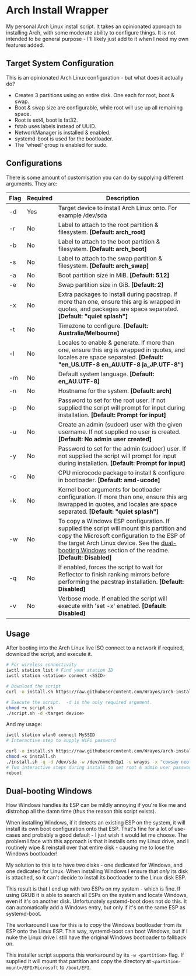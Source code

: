 # Arch Install Wrapper

My personal Arch Linux install script.  It takes an opinionated approach to installing Arch, with some moderate
ability to configure things.  It is not intended to be general purpose - I'll likely just add to it when I
need my own features added.

## Target System Configuration

This is an opinionated Arch Linux configuration - but what does it actually do?

* Creates 3 partitions using an entire disk.  One each for root, boot & swap.
* Boot & swap size are configurable, while root will use up all remaining space.
* Root is ext4, boot is fat32.
* fstab uses labels instead of UUID.
* NetworkManager is installed & enabled.
* systemd-boot is used for the bootloader.
* The 'wheel' group is enabled for sudo.

## Configurations

There is some amount of customisation you can do by supplying different arguments.  They are:

| Flag                   | Required | Description                                                                                                                                                                                                                                  |
|------------------------|----------|----------------------------------------------------------------------------------------------------------------------------------------------------------------------------------------------------------------------------------------------|
| -d <path-to-device>    | Yes      | Target device to install Arch Linux onto.  For example /dev/sda                                                                                                                                                                              |
| -r <label>             | No       | Label to attach to the root partition & filesystem.  **[Default:  arch_root]**                                                                                                                                                               |
| -b <label>             | No       | Label to attach to the boot partition & filesystem.  **[Default:  arch_boot]**                                                                                                                                                               |
| -s <label>             | No       | Label to attach to the swap partition & filesystem.  **[Default:  arch_swap]**                                                                                                                                                               |
| -a <size-in-MiB>       | No       | Boot partition size in MiB. **[Default: 512]**                                                                                                                                                                                               |
| -e <size-in-GiB>       | No       | Swap partition size in GiB. **[Default: 2]**                                                                                                                                                                                                 |
| -x <packages>          | No       | Extra packages to install during pacstrap.  If more than one,  ensure this arg is wrapped in quotes, and packages are space separated. **[Default: "quiet splash"]**                                                                         |
| -t <timezone>          | No       | Timezone to configure. **[Default: Australia/Melbourne]**                                                                                                                                                                                    |
| -l <locales>           | No       | Locales to enable & generate.  If more than one, ensure this arg is wrapped in quotes, and locales are space separated. **[Default: "en_US.UTF-8 en_AU.UTF-8 ja_JP.UTF-8"]**                                                                 |
| -m <locale>            | No       | Default system language. **[Default: en_AU.UTF-8]**                                                                                                                                                                                          |
| -n <hostname>          | No       | Hostname for the system. **[Default: arch]**                                                                                                                                                                                                 |
| -p <password>          | No       | Password to set for the root user.  If not supplied the script will prompt for input during installation. **[Default: Prompt for input]**                                                                                                    |
| -u <username>          | No       | Create an admin (sudoer) user with the given username.  If not supplied no user is created. **[Default:  No admin user created]**                                                                                                            |
| -y <password>          | No       | Password to set for the admin (sudoer) user.  If not supplied the script will prompt for input during installation. **[Default: Prompt for input]**                                                                                          |
| -c <microcode-package> | No       | CPU microcode package to install & configure in bootloader. **[Default: amd-ucode]**                                                                                                                                                         |
| -k <kernel-args>       | No       | Kernel boot arguments for bootloader configuration.  If more than one,  ensure this arg iswrapped in quotes, and locales are space separated. **[Default: "quiet splash"]**                                                                  |
| -w <path-to-partition> | No       | To copy a Windows ESP configuration.  If supplied the script will mount this partition and copy the Microsoft configuration to the ESP of the target Arch Linux device.  See the [dual-booting Windows](#dual-booting-windows) section of the readme. **[Default: Disabled]** |
| -q                     | No       | If enabled, forces the script to wait for Reflector to finish ranking mirrors before performing the pacstrap installation. **[Default: Disabled]**                                                                                           |
| -v                     | No       | Verbose mode.  If enabled the script will execute with 'set -x' enabled. **[Default: Disabled]**                                                                                                                                             |

## Usage

After booting into the Arch Linux live ISO connect to a network if required, download the script, and execute it. 

```bash
# For wireless connectivity
iwctl station list # Find your station ID
iwctl station <station> connect <SSID>

# Download the script
curl -o install.sh https://raw.githubusercontent.com/Wrayos/arch-install-wrapper/v0.0.1/arch-install.sh

# Execute the script.  -d is the only required argument.
chmod +x script.sh
./script.sh -d <target device>
```

And my usage:

```bash
iwctl station wlan0 connect MySSID
# Interactive step to supply WiFi password

curl -o install.sh https://raw.githubusercontent.com/Wrayos/arch-install-wrapper/v0.0.1/arch-install.sh
chmod +x install.sh
./install.sh -q -d /dev/sda -w /dev/nvme0n1p1 -u wrayos -x "cowsay neofetch" # Very important packages!
# Two interactive steps during install to set root & admin user passwords
reboot
```

## Dual-booting Windows

How Windows handles its ESP can be mildly annoying if you're like me and distrohop all the damn time (thus the reason
this script exists).

When installing Windows, if it detects an existing ESP on the system, it will install its own boot configuration onto
that ESP.  That's fine for a lot of use-cases and probably a good default - I just wish it would let me choose.  The
problem I face with this approach is that it installs onto my Linux drive, and I routinely wipe & reinstall over that
entire disk - causing me to lose the Windows bootloader!

My solution to this is to have two disks - one dedicated for Windows, and one dedicated for Linux.  When installing
Windows I ensure that _only_ its disk is attached, so it can't decide to install its bootloader to the Linux disk ESP.

This result is that I end up with two ESPs on my system - which is fine.  If using GRUB it is able to search all ESPs
on the system and locate Windows, even if it's on another disk.  Unfortunately systemd-boot does not do this.  It can
automatically add a Windows entry, but only if it's on the same ESP as systemd-boot.

The workaround I use for this is to _copy_ the Windows bootloader from its ESP onto the Linux ESP.  This way,
systemd-boot can boot Windows, but if I nuke the Linux drive I still have the original Windows bootloader to fallback
on.

This installer script supports this workaround by its `-w <partition>` flag.  If supplied it will mount that partition
and copy the directory at `<partition-mount>/EFI/Microsoft` to `/boot/EFI`.
